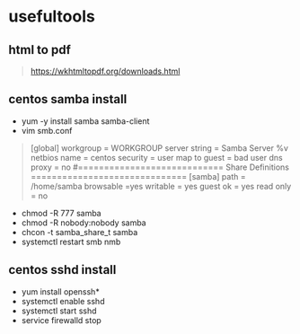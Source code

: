 # usefultools
## html to pdf
> https://wkhtmltopdf.org/downloads.html

## centos samba install
* yum -y install samba samba-client
* vim smb.conf
> [global]
> workgroup = WORKGROUP
> server string = Samba Server %v
> netbios name = centos
> security = user
> map to guest = bad user
> dns proxy = no
> #============================ Share Definitions ============================== 
> [samba]
> path = /home/samba
> browsable =yes
> writable = yes
> guest ok = yes
> read only = no
* chmod -R 777 samba
* chmod -R nobody:nobody samba
* chcon -t samba_share_t samba
* systemctl restart smb nmb


## centos sshd install
* yum install openssh*
* systemctl enable sshd 
* systemctl start sshd
* service firewalld stop
